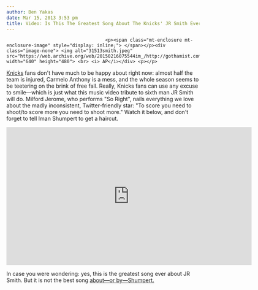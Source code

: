 ```yaml
---
author: Ben Yakas
date: Mar 15, 2013 3:53 pm
title: Video: Is This The Greatest Song About The Knicks' JR Smith Ever?
---
```


	
										<p><span class="mt-enclosure mt-enclosure-image" style="display: inline;"> </span></p><div class="image-none"> <img alt="31513smith.jpeg" src="https://web.archive.org/web/20150216075544im_/http://gothamist.com/attachments/byakas/31513smith.jpeg" width="640" height="480"> <br> <i> AP</i></div> <p></p>

<p><a href="https://web.archive.org/web/20150216075544/http://gothamist.com/tags/knicks">Knicks</a> fans don&apos;t have much to be happy about right now: almost half the team is injured, Carmelo Anthony is a mess, and the whole season seems to be teetering on the brink of free fall. Really, Knicks fans can use any excuse to smile&#x2014;which is just what this music video tribute to sixth man JR Smith will do. Milford Jerome, who performs &quot;So Right&quot;, nails everything we love about the madly inconsistent, Twitter-friendly star: &quot;To score you need to shoot/to score more you need to shoot more.&quot; Watch it below, and don&apos;t forget to tell Iman Shumpert to get a haircut.</p>

<p><iframe width="640" height="360" src="https://web.archive.org/web/20150216075544if_/http://www.youtube.com/embed/UGT1dQHEd7E" frameborder="0" allowfullscreen></iframe></p>

<p>In case you were wondering: yes, this is the greatest song ever about JR Smith. But it is not the best song <a href="https://web.archive.org/web/20150216075544/http://www.youtube.com/watch?v=gcxpcAZqMo8">about&#x2014;or by&#x2014;Shumpert.</a></p>					
										
									
				
